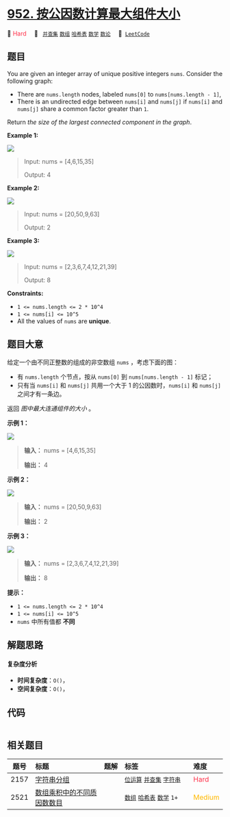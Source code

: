 # [952. 按公因数计算最大组件大小](https://leetcode.com/problems/largest-component-size-by-common-factor)

🔴 <font color=#ff334b>Hard</font>&emsp; 🔖&ensp; [`并查集`](/leetcode/outline/tag/union-find.md) [`数组`](/leetcode/outline/tag/array.md) [`哈希表`](/leetcode/outline/tag/hash-table.md) [`数学`](/leetcode/outline/tag/math.md) [`数论`](/leetcode/outline/tag/number-theory.md)&emsp; 🔗&ensp;[`LeetCode`](https://leetcode.com/problems/largest-component-size-by-common-factor)


## 题目

You are given an integer array of unique positive integers `nums`. Consider
the following graph:

  * There are `nums.length` nodes, labeled `nums[0]` to `nums[nums.length - 1]`,
  * There is an undirected edge between `nums[i]` and `nums[j]` if `nums[i]` and `nums[j]` share a common factor greater than `1`.

Return _the size of the largest connected component in the graph_.



**Example 1:**

![](https://assets.leetcode.com/uploads/2018/12/01/ex1.png)

> Input: nums = [4,6,15,35]
> 
> Output: 4

**Example 2:**

![](https://assets.leetcode.com/uploads/2018/12/01/ex2.png)

> Input: nums = [20,50,9,63]
> 
> Output: 2

**Example 3:**

![](https://assets.leetcode.com/uploads/2018/12/01/ex3.png)

> Input: nums = [2,3,6,7,4,12,21,39]
> 
> Output: 8

**Constraints:**

  * `1 <= nums.length <= 2 * 10^4`
  * `1 <= nums[i] <= 10^5`
  * All the values of `nums` are **unique**.


## 题目大意

给定一个由不同正整数的组成的非空数组 `nums` ，考虑下面的图：

  * 有 `nums.length` 个节点，按从 `nums[0]` 到 `nums[nums.length - 1]` 标记；
  * 只有当 `nums[i]` 和 `nums[j]` 共用一个大于 1 的公因数时，`nums[i]` 和 `nums[j]`之间才有一条边。

返回 _图中最大连通组件的大小_ 。



**示例 1：**

![](https://assets.leetcode.com/uploads/2018/12/01/ex1.png)

> 
> 
> 
> 
> 
> **输入：** nums = [4,6,15,35]
> 
> **输出：** 4
> 
> 

**示例 2：**

![](https://assets.leetcode.com/uploads/2018/12/01/ex2.png)

> 
> 
> 
> 
> 
> **输入：** nums = [20,50,9,63]
> 
> **输出：** 2
> 
> 

**示例 3：**

![](https://assets.leetcode.com/uploads/2018/12/01/ex3.png)

> 
> 
> 
> 
> 
> **输入：** nums = [2,3,6,7,4,12,21,39]
> 
> **输出：** 8
> 
> 



**提示：**

  * `1 <= nums.length <= 2 * 10^4`
  * `1 <= nums[i] <= 10^5`
  * `nums` 中所有值都 **不同**


## 解题思路

#### 复杂度分析

- **时间复杂度**：`O()`，
- **空间复杂度**：`O()`，

## 代码

```javascript

```

## 相关题目

| 题号 | 标题 | 题解 | 标签 | 难度 |
| :------: | :------ | :------: | :------ | :------ |
| 2157 | [字符串分组](https://leetcode.com/problems/groups-of-strings) |  |  [`位运算`](/leetcode/outline/tag/bit-manipulation.md) [`并查集`](/leetcode/outline/tag/union-find.md) [`字符串`](/leetcode/outline/tag/string.md) | <font color=#ff334b>Hard</font> |
| 2521 | [数组乘积中的不同质因数数目](https://leetcode.com/problems/distinct-prime-factors-of-product-of-array) |  |  [`数组`](/leetcode/outline/tag/array.md) [`哈希表`](/leetcode/outline/tag/hash-table.md) [`数学`](/leetcode/outline/tag/math.md) `1+` | <font color=#ffb800>Medium</font> |

<style>
.blue {
    background-color: #096dd9;
    padding: 0.25rem 0.5rem;
    margin: 0;
    font-size: 0.85em;
    border-radius: 3px;
    color: white;
    font-weight: 500;
}
table th:first-of-type { width: 10%; }
table th:nth-of-type(2) { width: 35%; }
table th:nth-of-type(3) { width: 10%; }
table th:nth-of-type(4) { width: 35%; }
table th:nth-of-type(5) { width: 10%; }
</style>
